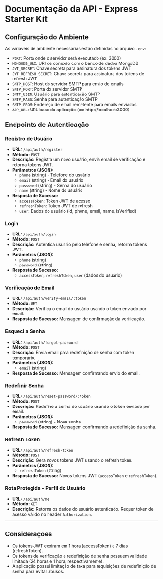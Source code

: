 # Documentação da API - Express Starter Kit

## Configuração do Ambiente

As variáveis de ambiente necessárias estão definidas no arquivo `.env`:

- `PORT`: Porta onde o servidor será executado (ex: 3000)
- `MONGODB_URI`: URI de conexão com o banco de dados MongoDB
- `JWT_SECRET`: Chave secreta para assinatura dos tokens JWT
- `JWT_REFRESH_SECRET`: Chave secreta para assinatura dos tokens de refresh JWT
- `SMTP_HOST`: Host do servidor SMTP para envio de emails
- `SMTP_PORT`: Porta do servidor SMTP
- `SMTP_USER`: Usuário para autenticação SMTP
- `SMTP_PASS`: Senha para autenticação SMTP
- `SMTP_FROM`: Endereço de email remetente para emails enviados
- `APP_URL`: URL base da aplicação (ex: http://localhost:3000)

## Endpoints de Autenticação

### Registro de Usuário

- **URL:** `/api/auth/register`
- **Método:** `POST`
- **Descrição:** Registra um novo usuário, envia email de verificação e retorna tokens JWT.
- **Parâmetros (JSON):**
  - `phone` (string) - Telefone do usuário
  - `email` (string) - Email do usuário
  - `password` (string) - Senha do usuário
  - `name` (string) - Nome do usuário
- **Resposta de Sucesso:**
  - `accessToken`: Token JWT de acesso
  - `refreshToken`: Token JWT de refresh
  - `user`: Dados do usuário (id, phone, email, name, isVerified)

### Login

- **URL:** `/api/auth/login`
- **Método:** `POST`
- **Descrição:** Autentica usuário pelo telefone e senha, retorna tokens JWT.
- **Parâmetros (JSON):**
  - `phone` (string)
  - `password` (string)
- **Resposta de Sucesso:**
  - `accessToken`, `refreshToken`, `user` (dados do usuário)

### Verificação de Email

- **URL:** `/api/auth/verify-email/:token`
- **Método:** `GET`
- **Descrição:** Verifica o email do usuário usando o token enviado por email.
- **Resposta de Sucesso:** Mensagem de confirmação da verificação.

### Esqueci a Senha

- **URL:** `/api/auth/forgot-password`
- **Método:** `POST`
- **Descrição:** Envia email para redefinição de senha com token temporário.
- **Parâmetros (JSON):**
  - `email` (string)
- **Resposta de Sucesso:** Mensagem confirmando envio do email.

### Redefinir Senha

- **URL:** `/api/auth/reset-password/:token`
- **Método:** `POST`
- **Descrição:** Redefine a senha do usuário usando o token enviado por email.
- **Parâmetros (JSON):**
  - `password` (string) - Nova senha
- **Resposta de Sucesso:** Mensagem confirmando a redefinição da senha.

### Refresh Token

- **URL:** `/api/auth/refresh-token`
- **Método:** `POST`
- **Descrição:** Gera novos tokens JWT usando o refresh token.
- **Parâmetros (JSON):**
  - `refreshToken` (string)
- **Resposta de Sucesso:** Novos tokens JWT (`accessToken` e `refreshToken`).

### Rota Protegida - Perfil do Usuário

- **URL:** `/api/auth/me`
- **Método:** `GET`
- **Descrição:** Retorna os dados do usuário autenticado. Requer token de acesso válido no header `Authorization`.

---

## Considerações

- Os tokens JWT expiram em 1 hora (accessToken) e 7 dias (refreshToken).
- Os tokens de verificação e redefinição de senha possuem validade limitada (24 horas e 1 hora, respectivamente).
- A aplicação possui limitação de taxa para requisições de redefinição de senha para evitar abusos.

